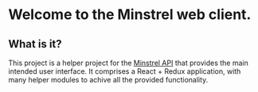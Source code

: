 Welcome to the Minstrel web client.
==================================

What is it?
-----------

This project is a helper project for the [Minstrel API](https://github.com/amoravski/minstrel) that provides the main intended user interface. It comprises a React + Redux application, with many helper modules to achive all the provided functionality.

